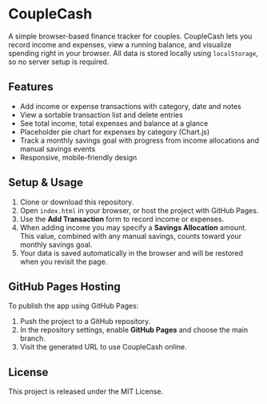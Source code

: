 # CoupleCash

A simple browser-based finance tracker for couples. CoupleCash lets you record income and expenses, view a running balance, and visualize spending right in your browser. All data is stored locally using `localStorage`, so no server setup is required.

## Features

- Add income or expense transactions with category, date and notes
- View a sortable transaction list and delete entries
- See total income, total expenses and balance at a glance
- Placeholder pie chart for expenses by category (Chart.js)
- Track a monthly savings goal with progress from income allocations and manual savings events
- Responsive, mobile-friendly design

## Setup & Usage

1. Clone or download this repository.
2. Open `index.html` in your browser, or host the project with GitHub Pages.
3. Use the **Add Transaction** form to record income or expenses.
4. When adding income you may specify a **Savings Allocation** amount. This value, combined with any manual savings, counts toward your monthly savings goal.
5. Your data is saved automatically in the browser and will be restored when you revisit the page.

## GitHub Pages Hosting

To publish the app using GitHub Pages:

1. Push the project to a GitHub repository.
2. In the repository settings, enable **GitHub Pages** and choose the main branch.
3. Visit the generated URL to use CoupleCash online.

## License

This project is released under the MIT License.
